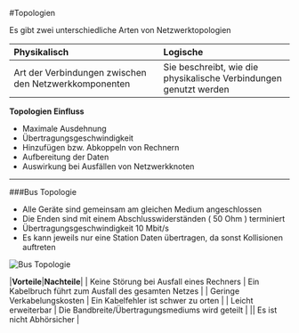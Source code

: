 #Topologien

Es gibt zwei unterschiedliche Arten von Netzwerktopologien

| **Physikalisch** | **Logische** |
|:---------|:------------|
|Art der Verbindungen zwischen den Netzwerkkomponenten | Sie beschreibt, wie die physikalische Verbindungen genutzt werden |


**Topologien Einfluss**  
- Maximale Ausdehnung 
- Übertragungsgeschwindigkeit
- Hinzufügen bzw. Abkoppeln von Rechnern
- Aufbereitung der Daten 
- Auswirkung bei Ausfällen von Netzwerkknoten

---

###Bus Topologie
- Alle Geräte sind gemeinsam am gleichen Medium angeschlossen
- Die Enden sind mit einem Abschlusswiderständen ( 50 Ohm ) terminiert
- Übertragungsgeschwindigkeit 10 Mbit/s
- Es kann jeweils nur eine Station Daten übertragen, da sonst Kollisionen auftreten

![Bus Topologie](https://thietbikythuat.com.vn/wp-content/uploads/2021/04/Linear-Bus-Topology.jpg)

|**Vorteile**|**Nachteile**|
| Keine Störung bei Ausfall eines Rechners | Ein Kabelbruch führt zum Ausfall des gesamten Netzes |
| Geringe Verkabelungskosten | Ein Kabelfehler ist schwer zu orten |
| Leicht erweiterbar | Die Bandbreite/Übertragungsmediums wird geteilt |
|| Es ist nicht Abhörsicher |

